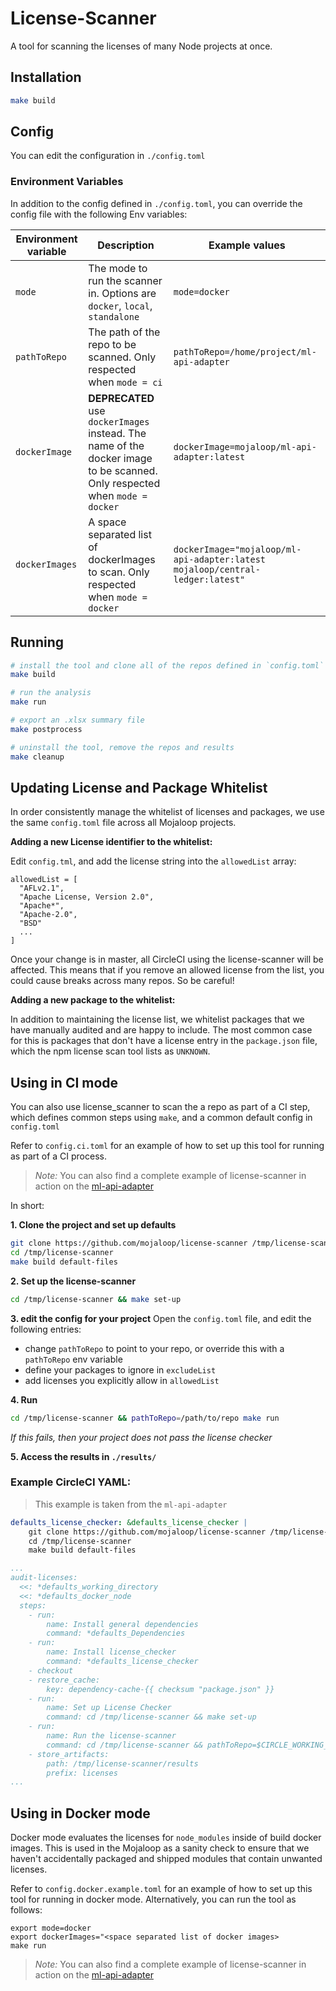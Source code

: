 # License-Scanner

A tool for scanning the licenses of many Node projects at once. 

## Installation

```bash
make build
```

## Config

You can edit the configuration in `./config.toml`

### Environment Variables

In addition to the config defined in `./config.toml`, you can override the config file with the following Env variables:

| Environment variable | Description | Example values |
| -------------------- | ----------- | ------ |
| `mode`               | The mode to run the scanner in. Options are `docker`, `local`, `standalone` | `mode=docker` |
| `pathToRepo`         | The path of the repo to be scanned. Only respected when `mode = ci` | `pathToRepo=/home/project/ml-api-adapter` |
| `dockerImage`        | **DEPRECATED** use `dockerImages` instead. The name of the docker image to be scanned. Only respected when `mode = docker` | `dockerImage=mojaloop/ml-api-adapter:latest` |
| `dockerImages`       | A space separated list of dockerImages to scan. Only respected when `mode = docker` | `dockerImage="mojaloop/ml-api-adapter:latest mojaloop/central-ledger:latest"`


## Running

```bash
# install the tool and clone all of the repos defined in `config.toml`
make build

# run the analysis
make run

# export an .xlsx summary file
make postprocess

# uninstall the tool, remove the repos and results
make cleanup
```

## Updating License and Package Whitelist

In order consistently manage the whitelist of licenses and packages, we use the same `config.toml` file across all Mojaloop projects.

__Adding a new License identifier to the whitelist:__

Edit `config.tml`, and add the license string into the `allowedList` array:
```
allowedList = [
  "AFLv2.1",
  "Apache License, Version 2.0",
  "Apache*",
  "Apache-2.0",
  "BSD"
  ...
]
```

Once your change is in master, all CircleCI using the license-scanner will be affected. This means that if you remove an allowed license from the list, you could cause breaks across many repos. So be careful!


__Adding a new package to the whitelist:__

In addition to maintaining the license list, we whitelist packages that we have manually audited and are happy to include.
The most common case for this is packages that don't have a license entry in the `package.json` file, which the npm license scan tool lists as `UNKNOWN`.


## Using in CI mode

You can also use license_scanner to scan the a repo as part of a CI step, which defines common steps using `make`, and a common default config in `config.toml`

Refer to `config.ci.toml` for an example of how to set up this tool for running as part of a CI process.

>_Note:_ You can also find a complete example of license-scanner in action on the [ml-api-adapter](https://github.com/mojaloop/ml-api-adapter/blob/master/.circleci/config.yml)

In short:

__1. Clone the project and set up defaults__

```bash
git clone https://github.com/mojaloop/license-scanner /tmp/license-scanner
cd /tmp/license-scanner
make build default-files
```

__2. Set up the license-scanner__
```bash
cd /tmp/license-scanner && make set-up
```

__3. edit the config for your project__
Open the `config.toml` file, and edit the following entries:

* change `pathToRepo` to point to your repo, or override this with a `pathToRepo` env variable
* define your packages to ignore in `excludeList`
* add licenses you explicitly allow in `allowedList`


__4. Run__

```bash
cd /tmp/license-scanner && pathToRepo=/path/to/repo make run
```

_If this fails, then your project does not pass the license checker_

__5. Access the results in `./results/`__


### Example CircleCI YAML:

>This example is taken from the `ml-api-adapter`

```yaml
defaults_license_checker: &defaults_license_checker |
    git clone https://github.com/mojaloop/license-scanner /tmp/license-scanner
    cd /tmp/license-scanner
    make build default-files

...
audit-licenses:
  <<: *defaults_working_directory
  <<: *defaults_docker_node
  steps:
    - run:
        name: Install general dependencies
        command: *defaults_Dependencies
    - run:
        name: Install license_checker
        command: *defaults_license_checker
    - checkout
    - restore_cache:
        key: dependency-cache-{{ checksum "package.json" }}
    - run:
        name: Set up License Checker
        command: cd /tmp/license-scanner && make set-up
    - run:
        name: Run the license-scanner
        command: cd /tmp/license-scanner && pathToRepo=$CIRCLE_WORKING_DIRECTORY make run
    - store_artifacts:
        path: /tmp/license-scanner/results
        prefix: licenses
...
```

## Using in Docker mode

Docker mode evaluates the licenses for `node_modules` inside of build docker images. This is used in the Mojaloop as a sanity check to ensure that we haven't accidentally packaged and shipped modules that contain unwanted licenses.


Refer to `config.docker.example.toml` for an example of how to set up this tool for running in docker mode. Alternatively, you can run the tool as follows:
```
export mode=docker
export dockerImages="<space separated list of docker images>
make run
```

>_Note:_ You can also find a complete example of license-scanner in action on the [ml-api-adapter](https://github.com/mojaloop/ml-api-adapter/blob/master/.circleci/config.yml)



